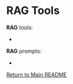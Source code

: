 # RAG Tools

**RAG** tools:

- 


**RAG** prompts:

- 

[Return to Main README](../../../../README.md)